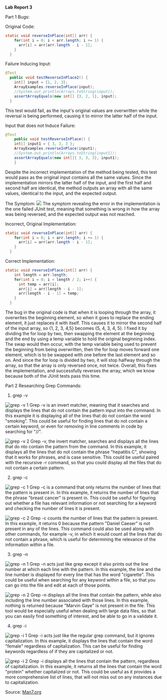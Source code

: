 **Lab Report 3**

Part 1 Bugs: 

Original Code:
```java
static void reverseInPlace(int[] arr) {
    for(int i = 0; i < arr.length; i += 1) {
      arr[i] = arr[arr.length - i - 1];
    }
  }
```

Failure Inducing Input:
```java
@Test
  public void testReverseInPlace2() {
    int[] input = {1, 2, 3};
    ArrayExamples.reverseInPlace(input);
    //System.out.println(Arrays.toString(input));
    assertArrayEquals(new int[] {3, 2, 1}, input);
  }
```
This test would fail, as the input's original values are overwritten while the reversal is being performed, causing it to mirror the latter half of the input. 


Input that does not Induce Failure: 
```java
@Test 
	public void testReverseInPlace() {
    int[] input1 = { 3, 3, 3 };
    ArrayExamples.reverseInPlace(input1);
    //System.out.println(Arrays.toString(input1));
    assertArrayEquals(new int[]{ 3, 3, 3}, input1);
	}
```
Despite the incorrect implementation of the method being tested, this test would pass as the original input contains all the same values. Since the implementation mirrors the latter half of the input, and the first half and second half are identical, the method outputs an array with all the same values, identical to the input, and the expected output. 

The Symptom:
![](https://github.com/gasimmons/cse15l-lab-reports/blob/main/RunJUnit.png)
The symptom revealing the error in the implementation is the one failed JUnit test, meaning that something is wrong in how the array was being reversed, and the expected output was not reached.

Incorrect, Original Implementation:
```java
static void reverseInPlace(int[] arr) {
    for(int i = 0; i < arr.length; i += 1) {
      arr[i] = arr[arr.length - i - 1];
    }
  }
```

Correct Implementation:
```java
static void reverseInPlace(int[] arr) {
    int length = arr.length;
    for(int i = 0; i < length / 2; i++) {
      int temp = arr[i];
      arr[i] = arr[length - i - 1];
      arr[length - i - 1] = temp;
    }
  }
```
The bug in the original code is that when it is looping through the array, it overwrites the beginning element, so when it goes to replace the ending element, it just replaces it with itself. This causes it to mirror the second half of the input array, so {1, 2, 3, 4,5} becomes {5, 4, 3, 4, 5}. I fixed it by dividing the for loop by two, then swapping the element at the beginning and the end by using a temp variable to hold the original beginning index. The swap would then occur, with the temp variable being used to prevent the beginning from being overwritten, then the for loop moves forward one element, which is to be swapped with one before the last element and so on. And since the for loop is divided by two, it will stop halfway through the array, so that the array is only reversed once, not twice. Overall, this fixes the implementation, and successfully reverses the array, which we know because both of the JUnit tests pass this time.



Part 2 Researching Grep Commands: 

1. grep -v

![grep -v 1](grep-v1.png)
Grep -v is an invert matcher, meaning that it searches and displays the lines that do not contain the pattern input into the command. In this example it is displaying all of the lines that do not contain the word "smoking". This could be useful for finding lines that do not contain a certain keyword, or even for removing in line comments in code by searching for "//".

![grep -v 2](grep-v2.png)
Grep -v, the invert matcher, searches and displays all the lines that do nto contain the pattern from the command. In this example, it displays all the lines that do not contain the phrase "hepatitis C", showing that it works for phrases, and is case sensitive. This could be useful paired with the recursive -r command, so that you could display all the files that do not contain a certain pattern. 

2. grep -c

![grep -c 1](grep-c1.png)
Grep -c is a command that only returns the number of lines that the pattern is present in. In this example, it returns the number of lines that the phrase "breast cancer" is present in. This could be useful for figuring out whether a file has relevant information or not searching for a keyword and checking the number of lines it is present. 

![grep -c 2](grep-c2.png)
Grep -c counts the number of lines that the pattern is present. In this example, it returns 0 because the pattern "Daniel Caeser" is not present in any of the lines. This command could also be used along with other commands, for example -v, in which it would count all the lines that do not contain a phrase, which is useful for determining the relevance of the information within a file. 

3. grep -n

![grep -n 1](grep-n1.png)
Grep -n acts just like grep except it also prints out the line number at which each line with the pattern. In this example, the line and the line number is displayed for every line that has the word "cigarette". This could be useful when searching for any keyword within a file, so that you can go into the file and edit at each of those points.

![grep -n 2](grep-n2.png)
Grep -n displays all the lines that contain the pattern, while also including the line number associated with those lines. In this example, nothing is returned because "Marvin Gaye" is not present in the file. This tool would be especially useful when dealing with large data files, so that you can easily find something of interest, and be able to go in a validate it.

4. grep -i 

![grep -i 1](grep-i1.png)
Grep -i acts just like the regular grep command, but it ignores capitalization. In this example, it displays the lines that contain the word "female" regardless of capitalization. This can be useful for finding keywords regardless of if they are capitalized or not.

![grep -i 2](grep-i2.png)
Grep -i displays all the lines that contain the pattern, regardless of capitalization. In this example, it returns all the lines that contain the word "protein" whether capitalized or not. This could be useful as it provides a more comprehensive list of lines, that will not miss out on any instances due to capitalization.

Source: 
[Man7.org](https://man7.org/linux/man-pages/man1/grep.1.html)

